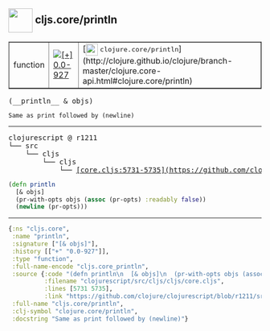 ## <img width="48px" valign="middle" src="http://i.imgur.com/Hi20huC.png"> cljs.core/println

 <table border="1">
<tr>
<td>function</td>
<td><a href="https://github.com/cljsinfo/api-refs/tree/0.0-927"><img valign="middle" alt="[+] 0.0-927" src="https://img.shields.io/badge/+-0.0--927-lightgrey.svg"></a> </td>
<td>
[<img height="24px" valign="middle" src="http://i.imgur.com/1GjPKvB.png"> <samp>clojure.core/println</samp>](http://clojure.github.io/clojure/branch-master/clojure.core-api.html#clojure.core/println)
</td>
</tr>
</table>

 <samp>
(__println__ & objs)<br>
</samp>

```
Same as print followed by (newline)
```

---

 <pre>
clojurescript @ r1211
└── src
    └── cljs
        └── cljs
            └── <ins>[core.cljs:5731-5735](https://github.com/clojure/clojurescript/blob/r1211/src/cljs/cljs/core.cljs#L5731-L5735)</ins>
</pre>

```clj
(defn println
  [& objs]
  (pr-with-opts objs (assoc (pr-opts) :readably false))
  (newline (pr-opts)))
```


---

```clj
{:ns "cljs.core",
 :name "println",
 :signature ["[& objs]"],
 :history [["+" "0.0-927"]],
 :type "function",
 :full-name-encode "cljs.core_println",
 :source {:code "(defn println\n  [& objs]\n  (pr-with-opts objs (assoc (pr-opts) :readably false))\n  (newline (pr-opts)))",
          :filename "clojurescript/src/cljs/cljs/core.cljs",
          :lines [5731 5735],
          :link "https://github.com/clojure/clojurescript/blob/r1211/src/cljs/cljs/core.cljs#L5731-L5735"},
 :full-name "cljs.core/println",
 :clj-symbol "clojure.core/println",
 :docstring "Same as print followed by (newline)"}

```
